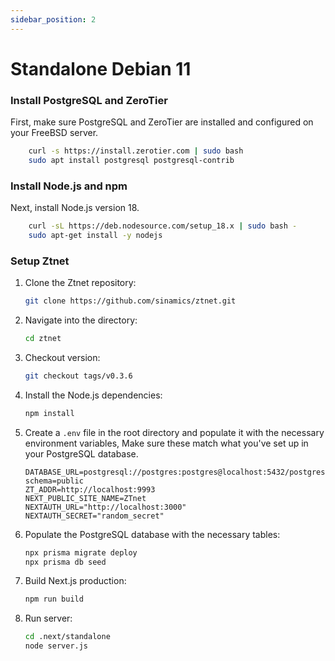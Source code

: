 ```yaml
---
sidebar_position: 2
---
```


# Standalone Debian 11


### Install PostgreSQL and ZeroTier
First, make sure PostgreSQL and ZeroTier are installed and configured on your FreeBSD server.
```bash
    curl -s https://install.zerotier.com | sudo bash
    sudo apt install postgresql postgresql-contrib
```

### Install Node.js and npm
Next, install Node.js version 18.
```bash
    curl -sL https://deb.nodesource.com/setup_18.x | sudo bash -
    sudo apt-get install -y nodejs
```
### Setup Ztnet

1. Clone the Ztnet repository:
    ```bash
    git clone https://github.com/sinamics/ztnet.git
    ```

2. Navigate into the directory:
    ```bash
    cd ztnet
    ```

3. Checkout version:
    ```bash
    git checkout tags/v0.3.6
    ````

4. Install the Node.js dependencies:
    ```bash
    npm install
    ```

5. Create a `.env` file in the root directory and populate it with the necessary environment variables, Make sure these match what you've set up in your PostgreSQL database.
    ```
    DATABASE_URL=postgresql://postgres:postgres@localhost:5432/postgres?schema=public
    ZT_ADDR=http://localhost:9993
    NEXT_PUBLIC_SITE_NAME=ZTnet
    NEXTAUTH_URL="http://localhost:3000"
    NEXTAUTH_SECRET="random_secret"
    ```

6. Populate the PostgreSQL database with the necessary tables:
    ```bash
    npx prisma migrate deploy
    npx prisma db seed
    ```
    
7. Build Next.js production:
    ```bash
    npm run build
    ```

8. Run server:
   ```bash
   cd .next/standalone
   node server.js
   ```




